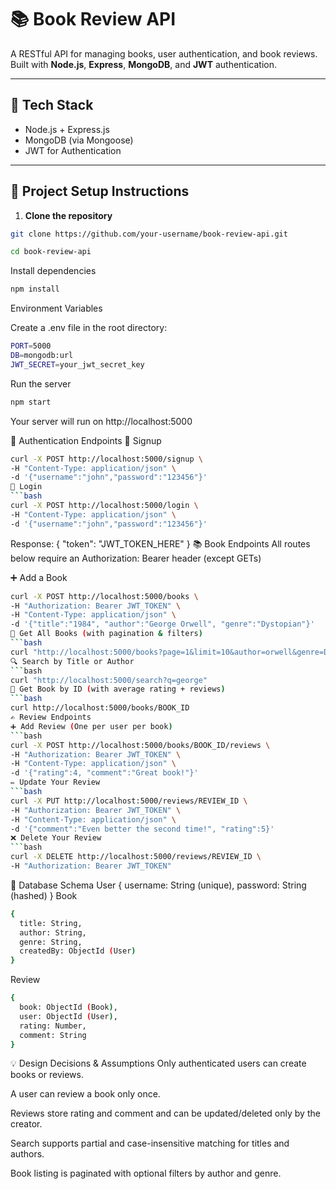 # 📚 Book Review API

A RESTful API for managing books, user authentication, and book reviews. Built with **Node.js**, **Express**, **MongoDB**, and **JWT** authentication.

---

## 🔧 Tech Stack

- Node.js + Express.js
- MongoDB (via Mongoose)
- JWT for Authentication

---

## 🚀 Project Setup Instructions

1. **Clone the repository**
```bash
git clone https://github.com/your-username/book-review-api.git
```
```bash
cd book-review-api
```

Install dependencies

```bash
npm install
```
Environment Variables

Create a .env file in the root directory:

```bash
PORT=5000
DB=mongodb:url
JWT_SECRET=your_jwt_secret_key
```

Run the server
```bash
npm start
```
Your server will run on http://localhost:5000

🔐 Authentication Endpoints
📝 Signup
```bash
curl -X POST http://localhost:5000/signup \
-H "Content-Type: application/json" \
-d '{"username":"john","password":"123456"}'
🔑 Login
```bash
curl -X POST http://localhost:5000/login \
-H "Content-Type: application/json" \
-d '{"username":"john","password":"123456"}'
```
Response:
{ "token": "JWT_TOKEN_HERE" }
📚 Book Endpoints
All routes below require an Authorization: Bearer <token> header (except GETs)

➕ Add a Book
```bash
curl -X POST http://localhost:5000/books \
-H "Authorization: Bearer JWT_TOKEN" \
-H "Content-Type: application/json" \
-d '{"title":"1984", "author":"George Orwell", "genre":"Dystopian"}'
📖 Get All Books (with pagination & filters)
```bash
curl "http://localhost:5000/books?page=1&limit=10&author=orwell&genre=Dystopian"
🔍 Search by Title or Author
```bash
curl "http://localhost:5000/search?q=george"
📘 Get Book by ID (with average rating + reviews)
```bash
curl http://localhost:5000/books/BOOK_ID
✍️ Review Endpoints
➕ Add Review (One per user per book)
```bash
curl -X POST http://localhost:5000/books/BOOK_ID/reviews \
-H "Authorization: Bearer JWT_TOKEN" \
-H "Content-Type: application/json" \
-d '{"rating":4, "comment":"Great book!"}'
✏️ Update Your Review
```bash
curl -X PUT http://localhost:5000/reviews/REVIEW_ID \
-H "Authorization: Bearer JWT_TOKEN" \
-H "Content-Type: application/json" \
-d '{"comment":"Even better the second time!", "rating":5}'
❌ Delete Your Review
```bash
curl -X DELETE http://localhost:5000/reviews/REVIEW_ID \
-H "Authorization: Bearer JWT_TOKEN"
```

📐 Database Schema
User
{
  username: String (unique),
  password: String (hashed)
}
Book
```bash
{
  title: String,
  author: String,
  genre: String,
  createdBy: ObjectId (User)
}
```
Review
```bash
{
  book: ObjectId (Book),
  user: ObjectId (User),
  rating: Number,
  comment: String
}
```
💡 Design Decisions & Assumptions
Only authenticated users can create books or reviews.

A user can review a book only once.

Reviews store rating and comment and can be updated/deleted only by the creator.

Search supports partial and case-insensitive matching for titles and authors.

Book listing is paginated with optional filters by author and genre.
